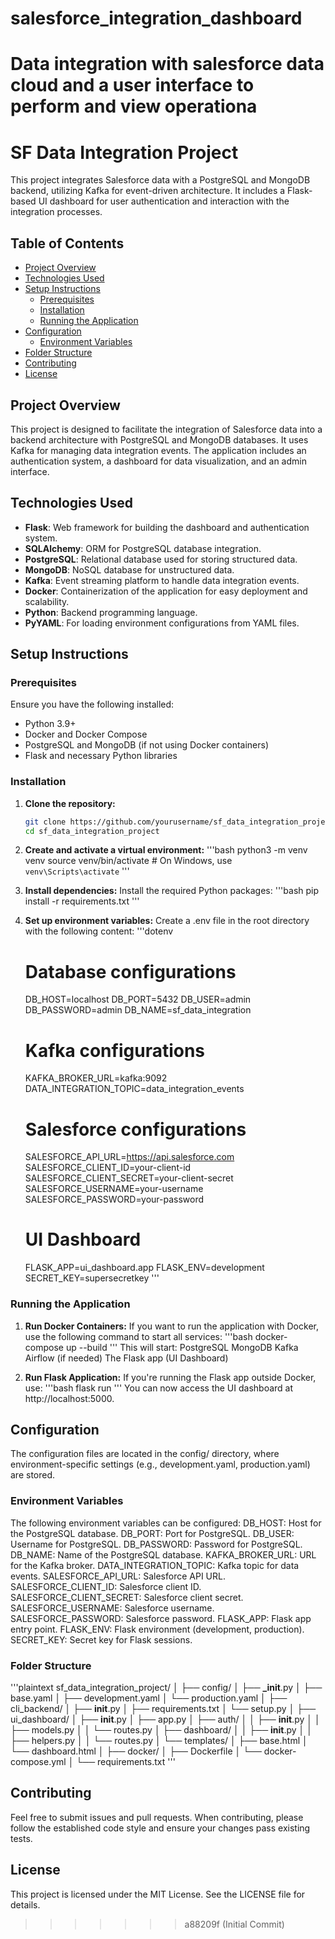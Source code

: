 # salesforce_integration_dashboard
Data integration with salesforce data cloud and a user interface to perform and view operationa
=======
# SF Data Integration Project

This project integrates Salesforce data with a PostgreSQL and MongoDB backend, utilizing Kafka for event-driven architecture. It includes a Flask-based UI dashboard for user authentication and interaction with the integration processes.

## Table of Contents

- [Project Overview](#project-overview)
- [Technologies Used](#technologies-used)
- [Setup Instructions](#setup-instructions)
  - [Prerequisites](#prerequisites)
  - [Installation](#installation)
  - [Running the Application](#running-the-application)
- [Configuration](#configuration)
  - [Environment Variables](#environment-variables)
- [Folder Structure](#folder-structure)
- [Contributing](#contributing)
- [License](#license)

## Project Overview

This project is designed to facilitate the integration of Salesforce data into a backend architecture with PostgreSQL and MongoDB databases. It uses Kafka for managing data integration events. The application includes an authentication system, a dashboard for data visualization, and an admin interface.

## Technologies Used

- **Flask**: Web framework for building the dashboard and authentication system.
- **SQLAlchemy**: ORM for PostgreSQL database integration.
- **PostgreSQL**: Relational database used for storing structured data.
- **MongoDB**: NoSQL database for unstructured data.
- **Kafka**: Event streaming platform to handle data integration events.
- **Docker**: Containerization of the application for easy deployment and scalability.
- **Python**: Backend programming language.
- **PyYAML**: For loading environment configurations from YAML files.

## Setup Instructions

### Prerequisites

Ensure you have the following installed:

- Python 3.9+
- Docker and Docker Compose
- PostgreSQL and MongoDB (if not using Docker containers)
- Flask and necessary Python libraries

### Installation

1. **Clone the repository:**

   ```bash
   git clone https://github.com/yourusername/sf_data_integration_project.git
   cd sf_data_integration_project
   ```

2. **Create and activate a virtual environment:**
   '''bash
   python3 -m venv venv
   source venv/bin/activate # On Windows, use `venv\Scripts\activate`
   '''

3. **Install dependencies:**
   Install the required Python packages:
   '''bash
   pip install -r requirements.txt
   '''

4. **Set up environment variables:**
   Create a .env file in the root directory with the following content:
   '''dotenv

   # Database configurations

   DB_HOST=localhost
   DB_PORT=5432
   DB_USER=admin
   DB_PASSWORD=admin
   DB_NAME=sf_data_integration

   # Kafka configurations

   KAFKA_BROKER_URL=kafka:9092
   DATA_INTEGRATION_TOPIC=data_integration_events

   # Salesforce configurations

   SALESFORCE_API_URL=https://api.salesforce.com
   SALESFORCE_CLIENT_ID=your-client-id
   SALESFORCE_CLIENT_SECRET=your-client-secret
   SALESFORCE_USERNAME=your-username
   SALESFORCE_PASSWORD=your-password

   # UI Dashboard

   FLASK_APP=ui_dashboard.app
   FLASK_ENV=development
   SECRET_KEY=supersecretkey
   '''

### Running the Application

1. **Run Docker Containers:**
   If you want to run the application with Docker, use the following command to start all services:
   '''bash
   docker-compose up --build
   '''
   This will start:
   PostgreSQL
   MongoDB
   Kafka
   Airflow (if needed)
   The Flask app (UI Dashboard)

2. **Run Flask Application:**
   If you're running the Flask app outside Docker, use:
   '''bash
   flask run
   '''
   You can now access the UI dashboard at http://localhost:5000.

## Configuration

The configuration files are located in the config/ directory, where environment-specific settings (e.g., development.yaml, production.yaml) are stored.

### Environment Variables

The following environment variables can be configured:
DB_HOST: Host for the PostgreSQL database.
DB_PORT: Port for PostgreSQL.
DB_USER: Username for PostgreSQL.
DB_PASSWORD: Password for PostgreSQL.
DB_NAME: Name of the PostgreSQL database.
KAFKA_BROKER_URL: URL for the Kafka broker.
DATA_INTEGRATION_TOPIC: Kafka topic for data events.
SALESFORCE_API_URL: Salesforce API URL.
SALESFORCE_CLIENT_ID: Salesforce client ID.
SALESFORCE_CLIENT_SECRET: Salesforce client secret.
SALESFORCE_USERNAME: Salesforce username.
SALESFORCE_PASSWORD: Salesforce password.
FLASK_APP: Flask app entry point.
FLASK_ENV: Flask environment (development, production).
SECRET_KEY: Secret key for Flask sessions.

### Folder Structure

'''plaintext
sf_data_integration_project/
│
├── config/
│ ├── **\_init**.py
│ ├── base.yaml
│ ├── development.yaml
│ └── production.yaml
│
├── cli_backend/
│ ├── **init**.py
│ ├── requirements.txt
│ └── setup.py
│
├── ui_dashboard/
│ ├── **init**.py
│ ├── app.py
│ ├── auth/
│ │ ├── **init**.py
│ │ ├── models.py
│ │ └── routes.py
│ ├── dashboard/
│ │ ├── **init**.py
│ │ ├── helpers.py
│ │ └── routes.py
│ └── templates/
│ ├── base.html
│ └── dashboard.html
│
├── docker/
│ ├── Dockerfile
│ └── docker-compose.yml
│
└── requirements.txt
'''

## Contributing

Feel free to submit issues and pull requests. When contributing, please follow the established code style and ensure your changes pass existing tests.

## License

This project is licensed under the MIT License. See the LICENSE file for details.
>>>>>>> a88209f (Initial Commit)
